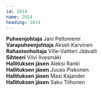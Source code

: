 ```yaml
---
id: 2014
name: 2014
heading: 2014
---
```


**Puheenjohtaja**          Jani Peltoniemi   
**Varapuheenjohtaja**      Akseli Karvinen     
**Rahastonhoitaja**     Ville-Valtteri Jäävalli   
**Sihteeri**            Viivi Ilvesmäki   
**Hallituksen jäsen**      Aleksi Ranki   
**Hallituksen jäsen**      Juuso Piskonen   
**Hallituksen jäsen**      Masi Kajander      
**Hallituksen jäsen**      Saku Tiihonen      
